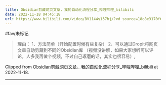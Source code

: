 ```yaml
---
title: Obsidian剪藏网页文章，我的自动化流程分享_哔哩哔哩_bilibili
date: 2022-11-18 04:45:18
url: https://www.bilibili.com/video/BV1144y137hj/?vd_source=18c8e3170f64a0712b761bb61d255585
---
```


#fav/未标记

> 理由：
1、方法简单（开始配置时候有些复杂）
2、可以通过Dropit将网页文章自动剪藏到不同的Obsidian库
（视频没讲解，如果大家想听可以评论，人多我再做个视频，不过自己琢磨的话，其实也很容易）,

Clipped from [Obsidian剪藏网页文章，我的自动化流程分享_哔哩哔哩_bilibili](https://www.bilibili.com/video/BV1144y137hj/?vd_source=18c8e3170f64a0712b761bb61d255585) at 2022-11-18.

---
